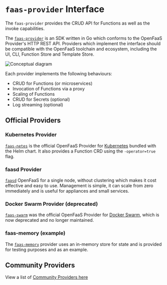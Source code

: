 # `faas-provider` Interface

The `faas-provider` provides the CRUD API for Functions as well as the invoke capabilities.

The [`faas-provider`](https://github.com/openfaas/faas-provider) is an SDK written in Go which conforms to the OpenFaaS Provider's HTTP REST API. Providers which implement the interface should be compatible with the OpenFaaS toolchain and ecosystem, including the UI, CLI, Function Store and Template Store.

![Conceptual diagram](/images/providers/providers-conceptual-flow.png)

Each provider implements the following behaviours:

* CRUD for Functions (or microservices)
* Invocation of Functions via a proxy
* Scaling of Functions
* CRUD for Secrets (optional)
* Log streaming (optional)

## Official Providers

### Kubernetes Provider

[`faas-netes`](https://github.com/openfaas/faas-netes) is the official OpenFaaS Provider for [Kubernetes](https://kubernetes.io/) bundled with the Helm chart. It also provides a Function CRD using the `-operator=true` flag.

### faasd Provider

[`faasd`](https://github.com/openfaas/faasd) OpenFaaS for a single node, without clustering which makes it cost effective and easy to use. Management is simple, it can scale from zero immediately and is useful for appliances and small services. 

### Docker Swarm Provider (deprecated)

[`faas-swarm`](https://github.com/openfaas/faas-swarm) was the official OpenFaaS Provider for [Docker Swarm](https://docs.docker.com/swarm/overview/), which is now deprecated and no longer maintained.

### faas-memory (example)

The [`faas-memory`](https://github.com/openfaas-incubator/faas-memory) provider uses an in-memory store for state and is provided for testing purposes and as an example.

## Community Providers

View a list of [Community Providers here](https://github.com/openfaas/faas/blob/master/community.md#openfaas-providers)
